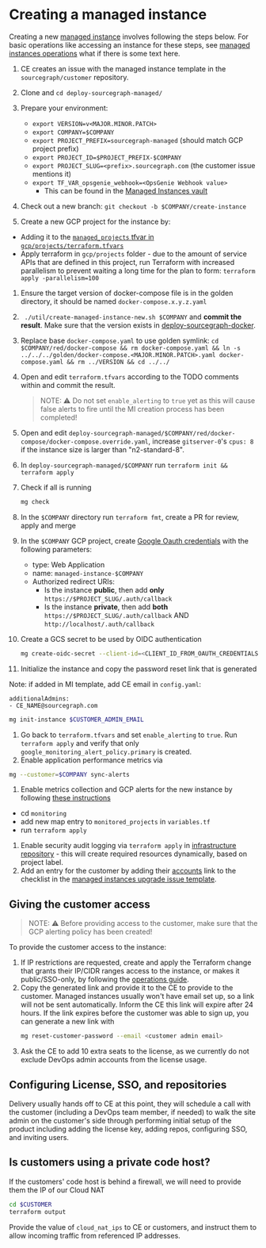 # Creating a managed instance

Creating a new [managed instance](./index.md) involves following the steps below.
For basic operations like accessing an instance for these steps, see [managed instances operations](../operations.md) what if there is some text here.

1. CE creates an issue with the managed instance template in the `sourcegraph/customer` repository.
1. Clone and `cd deploy-sourcegraph-managed/`
1. Prepare your environment:

   - `export VERSION=v<MAJOR.MINOR.PATCH>`
   - `export COMPANY=$COMPANY`
   - `export PROJECT_PREFIX=sourcegraph-managed` (should match GCP project prefix)
   - `export PROJECT_ID=$PROJECT_PREFIX-$COMPANY`
   - `export PROJECT_SLUG=<prefix>.sourcegraph.com` (the customer issue mentions it)
   - `export TF_VAR_opsgenie_webhook=<OpsGenie Webhook value>`
     - This can be found in the [Managed Instances vault](https://my.1password.com/vaults/nwbckdjmg4p7y4ntestrtopkuu/allitems/d64bhllfw4wyybqnd4c3wvca2m)

1. Check out a new branch: `git checkout -b $COMPANY/create-instance`
1. Create a new GCP project for the instance by:

- Adding it to the [`managed_projects` tfvar in `gcp/projects/terraform.tfvars`](https://github.com/sourcegraph/deploy-sourcegraph-managed/blob/main/gcp/projects/terraform.tfvars)
- Apply terraform in `gcp/projects` folder - due to the amount of service APIs that are defined in this project, run Terraform with increased parallelism to prevent waiting a long time for the plan to form:
  `terraform apply -parallelism=100`

1. Ensure the target version of docker-compose file is in the golden directory, it should be named `docker-compose.x.y.z.yaml`
1. ` ./util/create-managed-instance-new.sh $COMPANY` and **commit the result**. Make sure that the version exists in [deploy-sourcegraph-docker](https://github.com/sourcegraph/deploy-sourcegraph-docker/tags).
1. Replace base `docker-compose.yaml` to use golden symlink: `cd $COMPANY/red/docker-compose && rm docker-compose.yaml && ln -s ../../../golden/docker-compose.<MAJOR.MINOR.PATCH>.yaml docker-compose.yaml && rm ../VERSION && cd ../../`
1. Open and edit `terraform.tfvars` according to the TODO comments within and commit the result.

   > NOTE: ⚠️ Do not set `enable_alerting` to `true` yet as this will cause false alerts to fire until the MI creation process has been completed!

1. Open and edit `deploy-sourcegraph-managed/$COMPANY/red/docker-compose/docker-compose.override.yaml`, increase `gitserver-0`'s `cpus: 8` if the instance size is larger than "n2-standard-8".
1. In `deploy-sourcegraph-managed/$COMPANY` run `terraform init && terraform apply`
1. Check if all is running

   ```bash
   mg check
   ```

1. In the `$COMPANY` directory run `terraform fmt`, create a PR for review, apply and merge

1. In the `$COMPANY` GCP project, create [Google Oauth credentials](https://console.cloud.google.com/apis/credentials?project=sourcegraph-managed-$COMPANY) with the following parameters:

   - type: Web Application
   - name: `managed-instance-$COMPANY`
   - Authorized redirect URIs:
     - Is the instance **public**, then add **only** `https://$PROJECT_SLUG/.auth/callback`
     - Is the instance **private**, then add **both** `https://$PROJECT_SLUG/.auth/callback` AND `http://localhost/.auth/callback`

1. Create a GCS secret to be used by OIDC authentication

   ```bash
   mg create-oidc-secret --client-id=<CLIENT_ID_FROM_OAUTH_CREDENTIALS> --client-secret=<CLIENT_SECRET_FROM_OAUTH_CREDENTIALS>
   ```

1. Initialize the instance and copy the password reset link that is generated

Note: if added in MI template, add CE email in `config.yaml`:

```
additionalAdmins:
- CE_NAME@sourcegraph.com
```

```bash
mg init-instance $CUSTOMER_ADMIN_EMAIL
```

1. Go back to `terraform.tfvars` and set `enable_alerting` to `true`. Run `terraform apply` and verify that only `google_monitoring_alert_policy.primary` is created.
1. Enable application performance metrics via

```bash
mg --customer=$COMPANY sync-alerts
```

1. Enable metrics collection and GCP alerts for the new instance by following [these instructions](https://github.com/sourcegraph/deploy-sourcegraph-managed/tree/main/monitoring#2-add-new-managed-instances-project-to-be-monitored)

- cd `monitoring`
- add new map entry to `monitored_projects` in `variables.tf`
- run `terraform apply`

1. Enable security audit logging via `terraform apply` in [infrastructure repository](https://github.com/sourcegraph/infrastructure/tree/main/security/auto-discovery) - this will create required resources dynamically, based on project label.
1. Add an entry for the customer by adding their [accounts](https://github.com/sourcegraph/accounts/) link to the checklist in the [managed instances upgrade issue template](../../../../process/releases/upgrade_managed_issue_template.md).

## Giving the customer access

> NOTE: ⚠️ Before providing access to the customer, make sure that the GCP alerting policy has been created!

To provide the customer access to the instance:

1. If IP restrictions are requested, create and apply the Terraform change that grants their IP/CIDR ranges access to the instance, or makes it public/SSO-only, by following the [operations guide](../operations.md).
2. Copy the generated link and provide it to the CE to provide to the customer. Managed instances usually won't have email set up, so a link will not be sent automatically. Inform the CE this link will expire after 24 hours. If the link expires before the customer was able to sign up, you can generate a new link with
   ```bash
   mg reset-customer-password --email <customer admin email>
   ```
3. Ask the CE to add 10 extra seats to the license, as we currently do not exclude DevOps admin accounts from the license usage.

## Configuring License, SSO, and repositories

Delivery usually hands off to CE at this point, they will schedule a call with the customer (including a DevOps team member, if needed) to walk the site admin on the customer's side through performing initial setup of the product including adding the license key, adding repos, configuring SSO, and inviting users.

## Is customers using a private code host?

If the customers' code host is behind a firewall, we will need to provide them the IP of our Cloud NAT

```sh
cd $CUSTOMER
terraform output
```

Provide the value of `cloud_nat_ips` to CE or customers, and instruct them to allow incoming traffic from referenced IP addresses.
